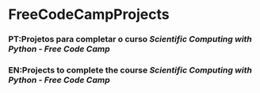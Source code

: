 # FreeCodeCampProjects
### PT:Projetos para completar o curso <i>Scientific Computing with Python - Free Code Camp</i>
### EN:Projects to complete the course <i>Scientific Computing with Python - Free Code Camp</i>

